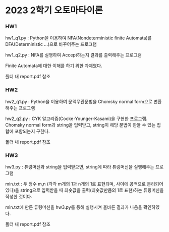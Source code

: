 # 2023 2학기 오토마타이론

### HW1

hw1_q1.py : Python을 이용하여 NFA(Nondeterministic finite Automata)를 DFA(Deterministic ...)으로 바꾸어주는 프로그램

hw1_q2.py : NFA를 실행하여 Accept하는지 결과를 출력해주는 프로그램

Finite Automata에 대한 이해를 하기 위한 과제였다.

폴더 내 report.pdf 참조

### HW2

hw2_q1.py : Python을 이용하여 문맥무관문법을 Chomsky normal form으로 변환해주는 프로그램

hw2_q2.py : CYK 알고리즘(Cocke-Younger-Kasami)을 구현한 프로그램.
Chomsky normal form과 string을 입력받고, string이 해당 문법이 만들 수 있는 집합에 포함되는지 구한다.

폴더 내 report.pdf 참조

### HW3

hw3.py : 튜링머신과 string을 입력받으면, string에 따라 튜링머신을 실행해주는 프로그램

min.txt : 두 정수 m,n (각각 m개의 1과 n개의 1로 표현되며, 사이에 공백으로 분리되어 있다)을 string으로 입력받을 때
최솟값을 출력(최솟값만큼의 1로 표현)하는 튜링머신을 작성한 것이다.

min.txt에 만든 튜링머신을 hw3.py를 통해 실행시켜 올바른 결과가 나옴을 확인하였다.

폴더 내 report.pdf 참조